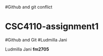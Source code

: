 #Github and git conflict
# CSC4110-assignment1

#Github and Git
#Ludmilla Jani


Ludmilla Jani
**fm2705**
